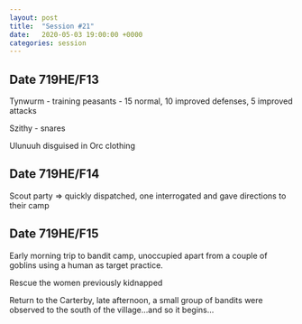 ```yaml
---
layout: post
title:  "Session #21"
date:   2020-05-03 19:00:00 +0000
categories: session
---
```


## Date 719HE/F13

Tynwurm - training peasants  - 15 normal, 10 improved defenses, 5 improved attacks

Szithy - snares

Ulunuuh disguised in Orc clothing

## Date 719HE/F14

Scout party => quickly dispatched, one interrogated and gave directions to their camp

## Date 719HE/F15

Early morning trip to bandit camp, unoccupied apart from a couple of goblins using a human as target practice.

Rescue the women previously kidnapped

Return to the Carterby, late afternoon, a small group of bandits were observed to the south of the village...and so it begins...
